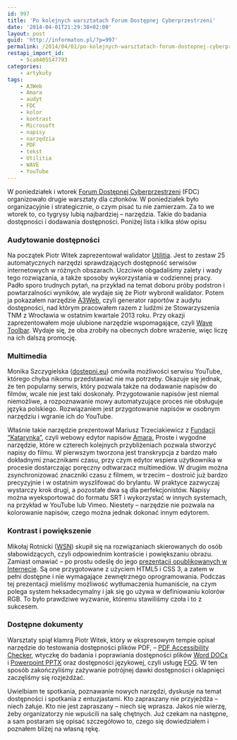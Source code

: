 ```yaml
---
id: 997
title: 'Po kolejnych warsztatach Forum Dostępnej Cyberprzestrzeni'
date: '2014-04-01T21:29:38+02:00'
layout: post
guid: 'http://informaton.pl/?p=997'
permalink: /2014/04/01/po-kolejnych-warsztatach-forum-dostepnej-cyberprzestrzeni/
restapi_import_id:
    - 5ca8405547793
categories:
    - artykuły
tags:
    - A3Web
    - Amara
    - audyt
    - FDC
    - kolor
    - kontrast
    - Microsoft
    - napisy
    - narzędzia
    - PDF
    - tekst
    - Utilitia
    - WAVE
    - YouTube
---
```


W poniedziałek i wtorek [Forum Dostępnej Cyberprzestrzeni](http://www.fdc.org.pl/) (FDC) organizowało drugie warsztaty dla członków. W poniedziałek było organizacyjnie i strategicznie, o czym pisać tu nie zamierzam. Za to we wtorek to, co tygrysy lubią najbardziej – narzędzia. Takie do badania dostępności i dodawania dostępności. Poniżej lista i kilka słów opisu

### Audytowanie dostępności

Na początek Piotr Witek zaprezentował walidator [Utilitia](http://www.utilitia.pl/). Jest to zestaw 25 automatycznych narzędzi sprawdzających dostępność serwisów internetowych w różnych obszarach. Uczciwie obgadaliśmy zalety i wady tego rozwiązania, a także sposoby wykorzystania w codziennej pracy. Padło sporo trudnych pytań, na przykład na temat doboru próby podstron i powtarzalności wyników, ale wydaje się że Piotr wybronił walidator. Potem ja pokazałem narzędzie [A3Web](http://www.a3web.org/), czyli generator raportów z audytu dostępności, nad którym pracowałem razem z ludźmi ze Stowarzyszenia TNM z Wrocławia w ostatnim kwartale 2013 roku. Przy okazji zaprezentowałem moje ulubione narzędzie wspomagające, czyli [Wave Toolbar](http://informaton.pl/?p=21). Wydaje się, że oba zrobiły na obecnych dobre wrażenie, więc liczę na ich dalszą promocję.

### Multimedia

Monika Szczygielska ([dostepni.eu](http://dostepni.eu/)) omówiła możliwości serwisu YouTube, którego chyba nikomu przedstawiać nie ma potrzeby. Okazuje się jednak, że ten popularny serwis, który pozwala także na dodawanie napisów do filmów, wcale nie jest taki doskonały. Przygotowanie napisów jest niemal niemożliwe, a rozpoznawanie mowy automatyzujące proces nie obsługuje języka polskiego. Rozwiązaniem jest przygotowanie napisów w osobnym narzędziu i wgranie ich do YouTube.

Właśnie takie narzędzie prezentował Mariusz Trzeciakiewicz z [Fundacji “Katarynka”](http://fundacjakatarynka.pl/), czyli webowy edytor napisów [Amara.](http://amara.org/pl/) Proste i wygodne narzędzie, które w czterech kolejnych przybliżeniach pozwala stworzyć napisy do filmu. W pierwszym tworzona jest transkrypcja z bardzo mało dokładnymi znacznikami czasu, przy czym edytor wspiera użytkownika w procesie dostarczając poręczny odtwarzacz multimediów. W drugim można zsynchronizować znaczniki czasu z filmem, w trzecim – dostroić już bardzo precyzyjnie i w ostatnim wyszlifować do brylantu. W praktyce zazwyczaj wystarczy krok drugi, a pozostałe dwa są dla perfekcjonistów. Napisy można wyeksportować do formatu SRT i wykorzystać w innych systemach, na przykład w YouTube lub Vimeo. Niestety – narzędzie nie pozwala na kolorowanie napisów, czego można jednak dokonać innym edytorem.

### Kontrast i powiększenie

Mikołaj Rotnicki ([WSN](http://www.wsn.info.pl)) skupił się na rozwiązaniach skierowanych do osób słabowidzących, czyli odpowiednim kontraście i powiększaniu obrazu. Zamiast omawiać – po prostu odeślę do jego [prezentacji opublikowanych w Internecie](http://rotnicki.net/prezentacje/). Są one przygotowane z użyciem HTML5 i CSS 3, a zatem w pełni dostępne i nie wymagające zewnętrznego oprogramowania. Podczas tej prezentacji mieliśmy możliwość wytłumaczenia humaniście, na czym polega system heksadecymalny i jak się go używa w definiowaniu kolorów RGB. To było prawdziwe wyzwanie, któremu stawiliśmy czoła i to z sukcesem.

### Dostępne dokumenty

Warsztaty spiął klamrą Piotr Witek, który w ekspresowym tempie opisał narzędzie do testowania dostępności plików PDF, – [PDF Accessibility Checker](http://www.access-for-all.ch/en/pdf-lab/pdf-accessibility-checker-pac.html), wtyczkę do badania i poprawiania dostępności plików [Word DOCx](http://www.init.zhaw.ch/fileadmin/user_upload/engineering/_Institute_und_Zentren/INIT/HII/Accessibility/AccessibilityAddins/WordAccessibilityAddIn.zip) i [Powerpoint PPTX](http://www.init.zhaw.ch/fileadmin/user_upload/engineering/_Institute_und_Zentren/INIT/HII/Accessibility/AccessibilityAddins/PowerPointAccessibilityAddIn.zip) oraz dostępności językowej, czyli usługę [FOG](http://www.logios.pl/). W ten sposób zakończyliśmy zażywanie potrójnej dawki dostępności i oklapnięci zaczęliśmy się rozjeżdżać.

Uwielbiam te spotkania, poznawanie nowych narzędzi, dyskusje na temat dostępności i spotkania z entuzjastami. Kto zapraszany nie przyjeżdża – niech żałuje. Kto nie jest zapraszany – niech się wprasza. Jakoś nie wierzę, żeby organizatorzy nie wpuścili na salę chętnych. Już czekam na następne, a sam postaram się opisać szczegółowo to, czego się dowiedziałem i poznałem bliżej na własną rękę.